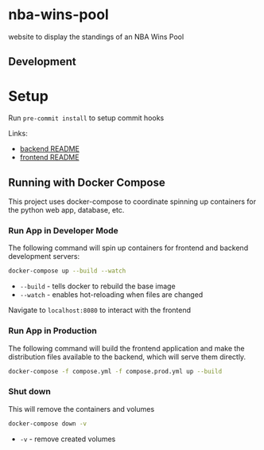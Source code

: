 # nba-wins-pool
website to display the standings of an NBA Wins Pool

## Development

# Setup
Run `pre-commit install` to setup commit hooks

Links:
* [backend README](./backend/README.md)
* [frontend README](./frontend/README.md)

## Running with Docker Compose
This project uses docker-compose to coordinate spinning up containers for the python web app, database, etc.

### Run App in Developer Mode
The following command will spin up containers for frontend and backend development servers:

```bash
docker-compose up --build --watch
```
- `--build` - tells docker to rebuild the base image
- `--watch` - enables hot-reloading when files are changed

Navigate to `localhost:8080` to interact with the frontend

### Run App in Production
The following command will build the frontend application and make the distribution files available to the backend, which will serve them directly.

```bash
docker-compose -f compose.yml -f compose.prod.yml up --build
```


### Shut down
This will remove the containers and volumes
```bash
docker-compose down -v
```
- `-v` - remove created volumes
